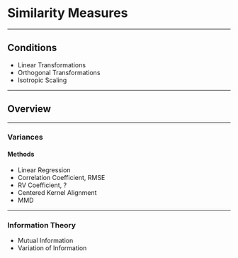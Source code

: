 # Similarity Measures


---

## Conditions


* Linear Transformations
* Orthogonal Transformations
* Isotropic Scaling


---

## Overview


---

### Variances


#### Methods

* Linear Regression
* Correlation Coefficient, RMSE
* RV Coefficient, ?
* Centered Kernel Alignment
* MMD


---

### Information Theory

* Mutual Information
* Variation of Information